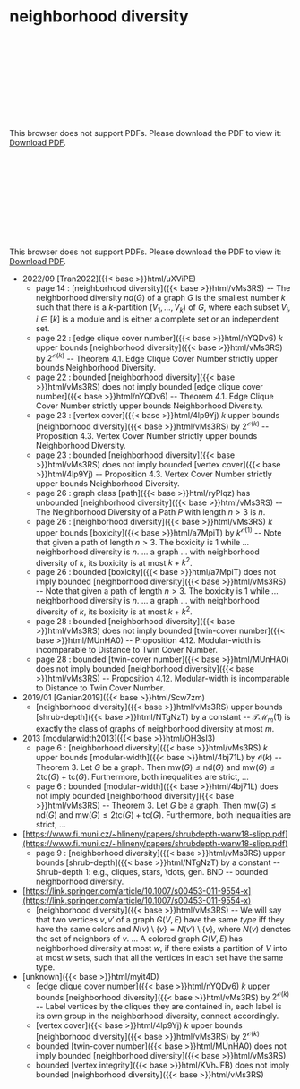 # neighborhood diversity




<object data="../local_vMs3RS.pdf" type="application/pdf" width="100%" height="480px"><embed src="../local_vMs3RS.pdf"><p>This browser does not support PDFs. Please download the PDF to view it: <a href="../local_vMs3RS.pdf">Download PDF</a>.</p></embed></object>


<object data="../inclusions_vMs3RS.pdf" type="application/pdf" width="100%" height="480px"><embed src="../inclusions_vMs3RS.pdf"><p>This browser does not support PDFs. Please download the PDF to view it: <a href="../inclusions_vMs3RS.pdf">Download PDF</a>.</p></embed></object>

* 2022/09 [Tran2022]({{< base >}}html/uXViPE)
    * page 14 : [neighborhood diversity]({{< base >}}html/vMs3RS) -- The neighborhood diversity $nd(G)$ of a graph $G$ is the smallest number $k$ such that there is a $k$-partition $(V_1,\dots,V_k)$ of $G$, where each subset $V_i$, $i \in [k]$ is a module and is either a complete set or an independent set.
    * page 22 : [edge clique cover number]({{< base >}}html/nYQDv6) $k$ upper bounds [neighborhood diversity]({{< base >}}html/vMs3RS) by $2^{\mathcal O(k)}$ -- Theorem 4.1. Edge Clique Cover Number strictly upper bounds Neighborhood Diversity.
    * page 22 : bounded [neighborhood diversity]({{< base >}}html/vMs3RS) does not imply bounded [edge clique cover number]({{< base >}}html/nYQDv6) -- Theorem 4.1. Edge Clique Cover Number strictly upper bounds Neighborhood Diversity.
    * page 23 : [vertex cover]({{< base >}}html/4lp9Yj) $k$ upper bounds [neighborhood diversity]({{< base >}}html/vMs3RS) by $2^{\mathcal O(k)}$ -- Proposition 4.3. Vertex Cover Number strictly upper bounds Neighborhood Diversity.
    * page 23 : bounded [neighborhood diversity]({{< base >}}html/vMs3RS) does not imply bounded [vertex cover]({{< base >}}html/4lp9Yj) -- Proposition 4.3. Vertex Cover Number strictly upper bounds Neighborhood Diversity.
    * page 26 : graph class [path]({{< base >}}html/ryPlqz) has unbounded [neighborhood diversity]({{< base >}}html/vMs3RS) -- The Neighborhood Diversity of a Path $P$ with length $n > 3$ is $n$.
    * page 26 : [neighborhood diversity]({{< base >}}html/vMs3RS) $k$ upper bounds [boxicity]({{< base >}}html/a7MpiT) by $k^{\mathcal O(1)}$ -- Note that given a path of length $n > 3$. The boxicity is 1 while ... neighborhood diversity is $n$. ... a graph ... with neighborhood diversity of $k$, its boxicity is at most $k+k^2$. 
    * page 26 : bounded [boxicity]({{< base >}}html/a7MpiT) does not imply bounded [neighborhood diversity]({{< base >}}html/vMs3RS) -- Note that given a path of length $n > 3$. The boxicity is 1 while ... neighborhood diversity is $n$. ... a graph ... with neighborhood diversity of $k$, its boxicity is at most $k+k^2$. 
    * page 28 : bounded [neighborhood diversity]({{< base >}}html/vMs3RS) does not imply bounded [twin-cover number]({{< base >}}html/MUnHA0) -- Proposition 4.12. Modular-width is incomparable to Distance to Twin Cover Number.
    * page 28 : bounded [twin-cover number]({{< base >}}html/MUnHA0) does not imply bounded [neighborhood diversity]({{< base >}}html/vMs3RS) -- Proposition 4.12. Modular-width is incomparable to Distance to Twin Cover Number.
* 2019/01 [Ganian2019]({{< base >}}html/Scw7zm)
    * [neighborhood diversity]({{< base >}}html/vMs3RS) upper bounds [shrub-depth]({{< base >}}html/NTgNzT) by a constant -- $\mathcal{TM}_m(1)$ is exactly the class of graphs of neighborhood diversity at most $m$.
* 2013 [modularwidth2013]({{< base >}}html/OH3sI3)
    * page 6 : [neighborhood diversity]({{< base >}}html/vMs3RS) $k$ upper bounds [modular-width]({{< base >}}html/4bj71L) by $\mathcal O(k)$ -- Theorem 3. Let $G$ be a graph. Then $\mathrm{mw}(G) \le \mathrm{nd}(G)$ and $\mathrm{mw}(G) \le 2\mathrm{tc}(G) + \mathrm{tc}(G)$. Furthermore, both inequalities are strict, ...
    * page 6 : bounded [modular-width]({{< base >}}html/4bj71L) does not imply bounded [neighborhood diversity]({{< base >}}html/vMs3RS) -- Theorem 3. Let $G$ be a graph. Then $\mathrm{mw}(G) \le \mathrm{nd}(G)$ and $\mathrm{mw}(G) \le 2\mathrm{tc}(G) + \mathrm{tc}(G)$. Furthermore, both inequalities are strict, ...
*  [https://www.fi.muni.cz/~hlineny/papers/shrubdepth-warw18-slipp.pdf](https://www.fi.muni.cz/~hlineny/papers/shrubdepth-warw18-slipp.pdf)
    * page 9 : [neighborhood diversity]({{< base >}}html/vMs3RS) upper bounds [shrub-depth]({{< base >}}html/NTgNzT) by a constant -- Shrub-depth 1: e.g., cliques, stars, \dots, gen. BND -- bounded neighborhood diversity.
*  [https://link.springer.com/article/10.1007/s00453-011-9554-x](https://link.springer.com/article/10.1007/s00453-011-9554-x)
    * [neighborhood diversity]({{< base >}}html/vMs3RS) -- We will say that two vertices $v, v'$ of a graph $G(V, E)$ have the same *type* iff they have the same colors and $N(v) \setminus \{v\}=N(v') \setminus \{v\}$, where $N(v)$ denotes the set of neighbors of $v$. ... A colored graph $G(V, E)$ has neighborhood diversity at most $w$, if there exists a partition of $V$ into at most $w$ sets, such that all the vertices in each set have the same type.
*  [unknown]({{< base >}}html/myit4D)
    * [edge clique cover number]({{< base >}}html/nYQDv6) $k$ upper bounds [neighborhood diversity]({{< base >}}html/vMs3RS) by $2^{\mathcal O(k)}$ -- Label vertices by the cliques they are contained in, each label is its own group in the neighborhood diversity, connect accordingly.
    * [vertex cover]({{< base >}}html/4lp9Yj) $k$ upper bounds [neighborhood diversity]({{< base >}}html/vMs3RS) by $2^{\mathcal O(k)}$
    * bounded [twin-cover number]({{< base >}}html/MUnHA0) does not imply bounded [neighborhood diversity]({{< base >}}html/vMs3RS)
    * bounded [vertex integrity]({{< base >}}html/KVhJFB) does not imply bounded [neighborhood diversity]({{< base >}}html/vMs3RS)